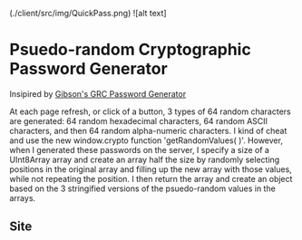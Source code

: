 (./client/src/img/QuickPass.png) ![alt text]

# Psuedo-random Cryptographic Password Generator

Insipired by [ Gibson's GRC Password Generator ](https://www.grc.com/passwords.htm)

At each page refresh, or click of a button, 3 types
of 64 random characters are generated: 64 random
hexadecimal characters, 64 random ASCII characters,
and then 64 random alpha-numeric characters. I kind
of cheat and use the new window.crypto function
'getRandomValues( )'. However, when I generated these
passwords on the server, I specify a size of a
UInt8Array array and create an array half the size
by randomly selecting positions in the original array
and filling up the new array with those values, while
not repeating the position. I then return the array
and create an object based on the 3 stringified
versions of the psuedo-random values in the arrays.

## Site
